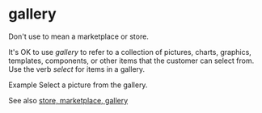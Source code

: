 # gallery

Don't use to mean a marketplace or store. 

It's OK to use *gallery* to
refer to a collection of pictures, charts, graphics, templates,
components, or other items that the customer can select from.
Use the verb *select* for items in a gallery. 

Example Select a picture from the gallery. 

See also [store, marketplace, gallery](/style-guide/a-z-word-list-term-collections/s/store-marketplace-gallery)
